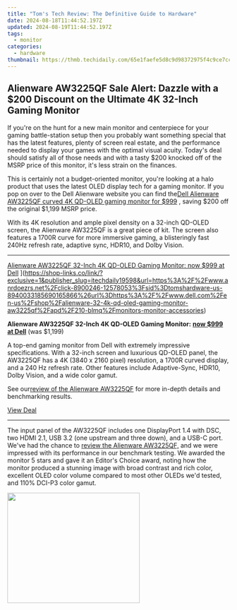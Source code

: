 ```yaml
---
title: "Tom's Tech Review: The Definitive Guide to Hardware"
date: 2024-08-18T11:44:52.197Z
updated: 2024-08-19T11:44:52.197Z
tags:
  - monitor
categories:
  - hardware
thumbnail: https://thmb.techidaily.com/65e1faefe5d8c9d98372975f4c9ce7cc4de93a99d55ba88c99cb9cdaa749d8eb.jpg
---
```


## Alienware AW3225QF Sale Alert: Dazzle with a $200 Discount on the Ultimate 4K 32-Inch Gaming Monitor

If you're on the hunt for a new main monitor and centerpiece for your gaming battle-station setup then you probably want something special that has the latest features, plenty of screen real estate, and the performance needed to display your games with the optimal visual acuity. Today's deal should satisfy all of those needs and with a tasty $200 knocked off of the MSRP price of this monitor, it's less strain on the finances.

 This is certainly not a budget-oriented monitor, you're looking at a halo product that uses the latest OLED display tech for a gaming monitor. If you pop on over to the Dell Alienware website you can find the[Dell Alienware AW3225QF curved 4K QD-OLED gaming monitor for $999](https://shop-links.co/link/?exclusive=1&publisher_slug=itechdaily19598&url=https%3A%2F%2Fwww.anrdoezrs.net%2Fclick-8900246-12578053%3Fsid%3Dtomshardware-us-5645509281604191813%26url%3Dhttps%3A%2F%2Fwww.dell.com%2Fen-us%2Fshop%2Falienware-32-4k-qd-oled-gaming-monitor-aw3225qf%2Fapd%2F210-blmq%2Fmonitors-monitor-accessories) , saving $200 off the original $1,199 MSRP price.

 With its 4K resolution and ample pixel density on a 32-inch QD-OLED screen, the Alienware AW3225QF is a great piece of kit. The screen also features a 1700R curve for more immersive gaming, a blisteringly fast 240Hz refresh rate, adaptive sync, HDR10, and Dolby Vision.

---

[Alienware AW3225QF 32-Inch 4K QD-OLED Gaming Monitor: now $999 at Dell](https://cdn.mos.cms.futurecdn.net/JUC8yGX97YRdmDxnspnA49-200-100.png "Alienware AW3225QF 32-Inch 4K QD-OLED Gaming Monitor: now $999 at Dell") ](https://shop-links.co/link/?exclusive=1&publisher_slug=itechdaily19598&url=https%3A%2F%2Fwww.anrdoezrs.net%2Fclick-8900246-12578053%3Fsid%3Dtomshardware-us-8940033185690165866%26url%3Dhttps%3A%2F%2Fwww.dell.com%2Fen-us%2Fshop%2Falienware-32-4k-qd-oled-gaming-monitor-aw3225qf%2Fapd%2F210-blmq%2Fmonitors-monitor-accessories)

 **Alienware AW3225QF 32-Inch 4K QD-OLED Gaming Monitor:** [**now $999 at Dell**](https://shop-links.co/link/?exclusive=1&publisher_slug=itechdaily19598&url=https%3A%2F%2Fwww.anrdoezrs.net%2Fclick-8900246-12578053%3Fsid%3Dtomshardware-us-1237460248769174037%26url%3Dhttps%3A%2F%2Fwww.dell.com%2Fen-us%2Fshop%2Falienware-32-4k-qd-oled-gaming-monitor-aw3225qf%2Fapd%2F210-blmq%2Fmonitors-monitor-accessories) (was $1,199)  
  
 A top-end gaming monitor from Dell with extremely impressive specifications. With a 32-inch screen and luxurious QD-OLED panel, the AW3225QF has a 4K (3840 x 2160 pixel) resolution, a 1700R curved display, and a 240 Hz refresh rate. Other features include Adaptive-Sync, HDR10, Dolby Vision, and a wide color gamut.

 See our[review of the Alienware AW3225QF](https://tools.techidaily.com) for more in-depth details and benchmarking results.

[View Deal](https://shop-links.co/link/?exclusive=1&publisher_slug=itechdaily19598&url=https%3A%2F%2Fwww.anrdoezrs.net%2Fclick-8900246-12578053%3Fsid%3Dtomshardware-us-8940033185690165866%26url%3Dhttps%3A%2F%2Fwww.dell.com%2Fen-us%2Fshop%2Falienware-32-4k-qd-oled-gaming-monitor-aw3225qf%2Fapd%2F210-blmq%2Fmonitors-monitor-accessories)

---

 The input panel of the AW3225QF includes one DisplayPort 1.4 with DSC, two HDMI 2.1, USB 3.2 (one upstream and three down), and a USB-C port. We've had the chance to [review the Alienware AW3225QF,](https://tools.techidaily.com) and we were impressed with its performance in our benchmark testing. We awarded the monitor 5 stars and gave it an Editor's Choice award, noting how the monitor produced a stunning image with broad contrast and rich color, excellent OLED color volume compared to most other OLEDs we'd tested, and 110% DCI-P3 color gamut.

<ins class="adsbygoogle"
     style="display:block"
     data-ad-format="autorelaxed"
     data-ad-client="ca-pub-7571918770474297"
     data-ad-slot="1223367746"></ins>



<ins class="adsbygoogle"
     style="display:block"
     data-ad-client="ca-pub-7571918770474297"
     data-ad-slot="8358498916"
     data-ad-format="auto"
     data-full-width-responsive="true"></ins>



<!-- affiliate ads begin -->
<a href="https://caperobbin.sjv.io/c/5597632/2006118/18460" target="_top" id="2006118"><img src="//a.impactradius-go.com/display-ad/18460-2006118" border="0" alt="" width="300" height="250"/></a><img height="0" width="0" src="https://imp.pxf.io/i/5597632/2006118/18460" style="position:absolute;visibility:hidden;" border="0" />
<!-- affiliate ads end -->